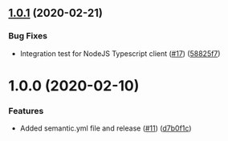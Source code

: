## [1.0.1](https://github.com/Gusto/grpc-web-ruby/compare/v1.0.0...v1.0.1) (2020-02-21)


### Bug Fixes

* Integration test for NodeJS Typescript client ([#17](https://github.com/Gusto/grpc-web-ruby/issues/17)) ([58825f7](https://github.com/Gusto/grpc-web-ruby/commit/58825f7f1395f00ab9253332639fe5c67648d805))

# 1.0.0 (2020-02-10)


### Features

* Added semantic.yml file and release ([#11](https://github.com/Gusto/grpc-web-ruby/issues/11)) ([d7b0f1c](https://github.com/Gusto/grpc-web-ruby/commit/d7b0f1cc62ef88121fee987083f75c3af3604f3e))
